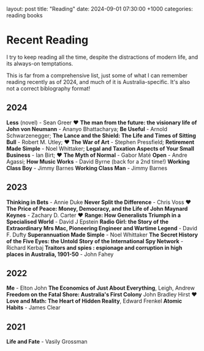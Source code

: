 layout: post
title: "Reading"
date: 2024-09-01 07:30:00 +1000
categories: reading books

# Recent Reading

I try to keep reading all the time, despite the distractions of modern life, and its always-on temptations.

This is far from a comprehensive list, just some of what I can remember reading recently as of 2024, and much of it is Australia-specific. It's also not a correct biblography format!

## 2024

**Less** (novel) - Sean Greer
❤️ **The man from the future: the visionary life of John von Neumann** - Ananyo Bhattacharya;
**Be Useful** - Arnold Schwarzenegger;
**The Lance and the Shield: The Life and Times of Sitting Bull** - Robert M. Utley;
❤️ **The War of Art** - Stephen Pressfield;
**Retirement Made Simple** - Noel Whittaker;
**Legal and Taxation Aspects of Your Small Business** - Ian Birt;
❤️ **The Myth of Normal** - Gabor Maté
**Open** - Andre Agassi;
**How Music Works** - David Byrne (back for a 2nd time!)
**Working Class Boy** - Jimmy Barnes
**Working Class Man** - Jimmy Barnes

## 2023

**Thinking in Bets** - Annie Duke
**Never Split the Difference** - Chris Voss
❤️ **The Price of Peace: Money, Democracy, and the Life of John Maynard Keynes** - Zachary D. Carter
❤️ **Range: How Generalists Triumph in a Specialised World** - David J Epstein
**Radio Girl: the Story of the Extraordinary Mrs Mac, Pioneering Engineer and Wartime Legend** - David F. Dufty
**Superannuation Made Simple** - Noel Whittaker
**The Secret History of the Five Eyes: the Untold Story of the International Spy Network** - Richard Kerbaj
**Traitors and spies : espionage and corruption in high places in Australia, 1901-50** - John Fahey

## 2022

**Me** - Elton John
**The Economics of Just About Everything**, Leigh, Andrew
**Freedom on the Fatal Shore: Australia's First Colony** John Bradley Hirst
❤️ **Love and Math: The Heart of Hidden Reality**, Edward Frenkel
**Atomic Habits** - James Clear

## 2021

**Life and Fate** - Vasily Grossman
